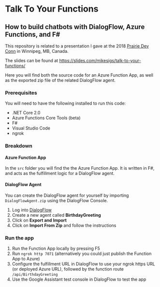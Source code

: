 # Talk To Your Functions

## How to build chatbots with DialogFlow, Azure Functions, and F#


This repository is related to a presentation I gave at the 2018 [Prairie Dev Conn](https://www.prairiedevconn/) in Winnipeg, MB, Canada.

The slides can be found at <https://slides.com/mikesigs/talk-to-your-functions/>

Here you will find both the source code for an Azure Function App, as well as the exported zip file of the related DialogFlow agent.

### Prerequisites

You will need to have the following installed to run this code:

- .NET Core 2.0
- Azure Functions Core Tools (beta)
- F#
- Visual Studio Code
- ngrok

### Breakdown

#### Azure Function App

 In the `src` folder you will find the the Azure Function App. It is written in F#, and acts as the fulfillment logic for a DialogFlow agent.

#### DialogFlow Agent

 You can create the DialogFlow agent for yourself by importing `DialogFlowAgent.zip` using the DialogFlow Console.

1. Log into [DialogFlow](https://www.dialogflow.com/)
2. Create a new agent called **BirthdayGreeting**
3. Click on **Export and Import**
4. Click on **Import From Zip** and follow the instructions


### Run the app

1. Run the Function App locally by pressing F5
2. Run `ngrok http 7071` (alternatively you could just publish the Function App to Azure)
3. Configure the fulfillment URL in DialogFlow to use your ngrok https URL (or deployed Azure URL), followed by the function route `/api/BirthdayGreeting`
4. Use the Google Assistant test console in DialogFlow to test the app
